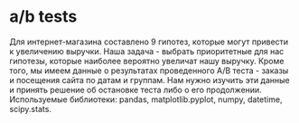 # a/b tests
Для интернет-магазина составлено 9 гипотез, которые могут привести к увеличению выручки. Наша задача - выбрать приоритетные для нас гипотезы, которые наиболее вероятно увеличат нашу выручку. Кроме того, мы имеем данные о результатах проведенного А/В теста - заказы и посещения сайта по датам и группам. Нам нужно изучить эти данные и принять решение об остановке теста либо о его продолжении.
Используемые библиотеки: pandas, matplotlib.pyplot, numpy, datetime, scipy.stats.


